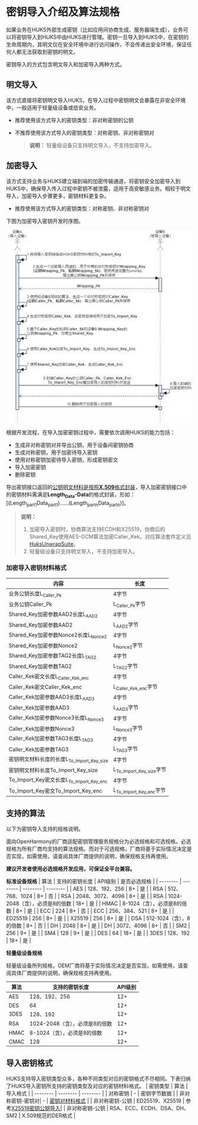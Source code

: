 # 密钥导入介绍及算法规格

如果业务在HUKS外部生成密钥（比如应用间协商生成、服务器端生成），业务可以将密钥导入到HUKS中由HUKS进行管理。密钥一旦导入到HUKS中，在密钥的生命周期内，其明文仅在安全环境中进行访问操作，不会传递出安全环境，保证任何人都无法获取到密钥的明文。

密钥导入的方式包含明文导入和加密导入两种方式。


## 明文导入

该方式直接将密钥明文导入HUKS，在导入过程中密钥明文会暴露在非安全环境中，一般适用于轻量级设备或低安业务。

- 推荐使用该方式导入的密钥类型：非对称密钥的公钥

- 不推荐使用该方式导入的密钥类型：对称密钥、非对称密钥对
  > **说明：**
  > 轻量级设备只支持明文导入，不支持加密导入。

## 加密导入

该方式支持业务与HUKS建立端到端的加密传输通道，将密钥安全加密导入到HUKS中，确保导入传入过程中密钥不被泄露，适用于高安敏感业务。相较于明文导入，加密导入步骤更多，密钥材料更复杂。

- 推荐使用该方式导入的密钥类型：对称密钥、非对称密钥对

下图为加密导入密钥开发时序图。

![加密导入密钥开发顺序图](figures/加密导入密钥开发顺序图.png)

根据开发流程，在导入加密密钥过程中，需要依次调用HUKS的能力包括：  
* 生成非对称密钥对并导出公钥，用于设备间密钥协商  
* 生成对称密钥，用于加密待导入密钥
* 使用对称密钥加密待导入密钥，形成密钥密文
* 导入加密密钥
* 删除密钥

导出密钥接口返回的[公钥明文材料是按照**X.509**格式封装](huks-concepts.md#公钥材料格式)，导入加密密钥接口中的密钥材料需满足**Length<sub>Data</sub>-Data**的格式封装，形如：[(Length<sub>part1</sub>Data<sub>part1</sub>)……(Length<sub>partn</sub>Data<sub>partn</sub>)]。

> **说明：**
> 1. 加密导入密钥时，协商算法支持ECDH和X25519，协商后的Shared_Key使用AES-GCM算法加密Caller_Kek。对应算法套件定义见[HuksUnwrapSuite](../../reference/apis-universal-keystore-kit/js-apis-huks.md#huksunwrapsuite9)。
> 2. 轻量级设备只支持明文导入，不支持加密导入。

### 加密导入密钥材料格式

| 内容 | 长度 |
| -------- | -------- |
| 业务公钥长度L<sub>Caller_Pk</sub> | 4字节 |
| 业务公钥Caller_Pk | L<sub>Caller_Pk</sub>字节 |
| Shared_Key加密参数AAD2长度L<sub>AAD2</sub> | 4字节 |
| Shared_Key加密参数AAD2 | L<sub>AAD2</sub>字节 |
| Shared_Key加密参数Nonce2长度L<sub>Nonce2</sub> | 4字节 |
| Shared_Key加密参数Nonce2 | L<sub>Nonce2</sub>字节 |
| Shared_Key加密参数TAG2长度L<sub>TAG2</sub> | 4字节 |
| Shared_Key加密参数TAG2 | L<sub>TAG2</sub>字节 |
| Caller_Kek密文长度L<sub>Caller_Kek_enc</sub> | 4字节 |
| Caller_Kek密文Caller_Kek_enc | L<sub>Caller_Kek_enc</sub>字节 |
| Caller_Kek加密参数AAD3长度L<sub>AAD3</sub> | 4字节 |
| Caller_Kek加密参数AAD3 | L<sub>AAD3</sub>字节 |
| Caller_Kek加密参数Nonce3长度L<sub>Nonce3</sub> | 4字节 |
| Caller_Kek加密参数Nonce3 | L<sub>Nonce3</sub>字节 |
| Caller_Kek加密参数TAG3长度L<sub>TAG3</sub> | 4字节 |
| Caller_Kek加密参数TAG3 | L<sub>TAG3</sub>字节 |
| 密钥明文材料长度的长度L<sub>To_Import_Key_size</sub> | 4字节 |
| 密钥明文材料长度To_Import_Key_size | L<sub>To_Import_Key_size</sub>字节 |
| To_Import_Key密文长度L<sub>To_Import_Key_enc</sub> | 4字节 |
| To_Import_Key密文To_Import_Key_enc | L<sub>To_Import_Key_enc</sub>字节 |


## 支持的算法

以下为密钥导入支持的规格说明。
<!--Del-->
面向OpenHarmony的厂商适配密钥管理服务规格分为必选规格和可选规格。必选规格为所有厂商均支持的算法规格。而对于可选规格，厂商将基于实际情况决定是否实现，如需使用，请查阅具体厂商提供的说明，确保规格支持再使用。

**建议开发者使用必选规格开发应用，可保证全平台兼容。**
<!--DelEnd-->
**标准设备规格**
| 算法 | 支持的密钥长度 | API级别 | <!--DelCol4-->是否必选规格 |
| -------- | -------- | -------- | -------- |
| AES | 128、192、256 | 8+ | 是 |
| <!--DelRow-->RSA | 512、768、1024 | 8+ | 否 |
| RSA | 2048、3072、4096 | 8+ | 是 |
| RSA | 1024-2048（含），必须是8的倍数 | 18+ | 是 |
| HMAC | 8-1024（含），必须是8的倍数 | 8+ | 是 |
| <!--DelRow-->ECC | 224 | 8+ | 否 |
| ECC | 256、384、521 | 8+ | 是 |
| ED25519 | 256 | 8+ | 是 |
| X25519 | 256 | 8+ | 是 |
| <!--DelRow-->DSA | 512-1024（含），8的倍数 | 8+ | 否 |
| DH | 2048 | 8+ | 是 |
| <!--DelRow-->DH | 3072、4096 | 8+ | 否 |
| SM2 | 256 | 9+ | 是 |
| SM4 | 128 | 9+ | 是 |
| DES | 64 | 18+ | 是 |
| 3DES | 128、192 | 18+ | 是 |

**轻量级设备规格**

<!--Del-->
轻量级设备所列规格，OEM厂商将基于实际情况决定是否实现，如需使用，请查阅具体厂商提供的说明，确保规格支持再使用。
<!--DelEnd-->

| 算法 | 支持的密钥长度 | API级别 |
| -------- | -------- | -------- |
| AES | 128、192、256 | 12+ |
| DES | 64 | 12+ |
| 3DES | 128、192 | 12+ |
| RSA |  1024-2048（含），必须是8的倍数 | 12+ |
| HMAC | 8-1024（含），必须是8的倍数 | 12+ |
| CMAC | 128 | 12+ |

## 导入密钥格式
HUKS支持导入密钥类型众多，各种不同类型对应的密钥格式不尽相同。下表归纳了HUKS导入密钥所支持的密钥类型及对应的密钥材料格式。
| 密钥类型 | 算法 | 导入格式 |
| -------- | -------- | -------- |
| 对称密钥 | - | 密钥字节数据 |
| 非对称密钥-密钥对| - | [密钥对材料格式](huks-concepts.md#密钥对材料格式) |
| 非对称密钥-公钥 | ED25519、X25519 | 参考[X25519密钥公钥导入](huks-import-key-in-plaintext-arkts.md#导入X25519密钥公钥)|
| 非对称密钥-公钥 | RSA、ECC、ECDH、DSA、DH、SM2 | X.509规范的DER格式 |